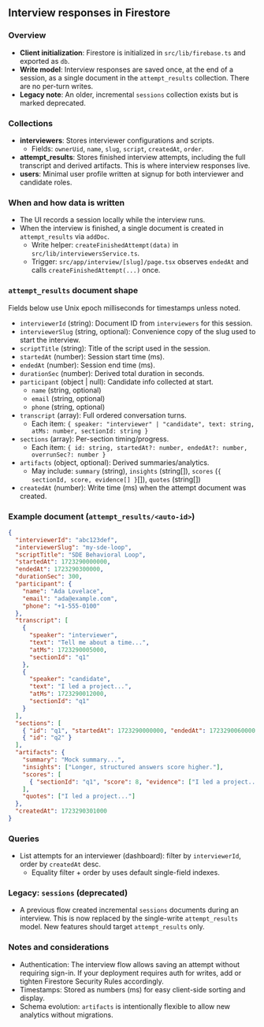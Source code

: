 ## Interview responses in Firestore

### Overview

- **Client initialization**: Firestore is initialized in `src/lib/firebase.ts` and exported as `db`.
- **Write model**: Interview responses are saved once, at the end of a session, as a single document in the `attempt_results` collection. There are no per-turn writes.
- **Legacy note**: An older, incremental `sessions` collection exists but is marked deprecated.

### Collections

- **interviewers**: Stores interviewer configurations and scripts.
  - Fields: `ownerUid`, `name`, `slug`, `script`, `createdAt`, `order`.
- **attempt_results**: Stores finished interview attempts, including the full transcript and derived artifacts. This is where interview responses live.
- **users**: Minimal user profile written at signup for both interviewer and candidate roles.

### When and how data is written

- The UI records a session locally while the interview runs.
- When the interview is finished, a single document is created in `attempt_results` via `addDoc`.
  - Write helper: `createFinishedAttempt(data)` in `src/lib/interviewersService.ts`.
  - Trigger: `src/app/interview/[slug]/page.tsx` observes `endedAt` and calls `createFinishedAttempt(...)` once.

### `attempt_results` document shape

Fields below use Unix epoch milliseconds for timestamps unless noted.

- `interviewerId` (string): Document ID from `interviewers` for this session.
- `interviewerSlug` (string, optional): Convenience copy of the slug used to start the interview.
- `scriptTitle` (string): Title of the script used in the session.
- `startedAt` (number): Session start time (ms).
- `endedAt` (number): Session end time (ms).
- `durationSec` (number): Derived total duration in seconds.
- `participant` (object | null): Candidate info collected at start.
  - `name` (string, optional)
  - `email` (string, optional)
  - `phone` (string, optional)
- `transcript` (array): Full ordered conversation turns.
  - Each item: `{ speaker: "interviewer" | "candidate", text: string, atMs: number, sectionId: string }`
- `sections` (array): Per-section timing/progress.
  - Each item: `{ id: string, startedAt?: number, endedAt?: number, overrunSec?: number }`
- `artifacts` (object, optional): Derived summaries/analytics.
  - May include: `summary` (string), `insights` (string[]), `scores` (`{ sectionId, score, evidence[] }`[]), `quotes` (string[])
- `createdAt` (number): Write time (ms) when the attempt document was created.

### Example document (`attempt_results/<auto-id>`)

```json
{
  "interviewerId": "abc123def",
  "interviewerSlug": "my-sde-loop",
  "scriptTitle": "SDE Behavioral Loop",
  "startedAt": 1723290000000,
  "endedAt": 1723290300000,
  "durationSec": 300,
  "participant": {
    "name": "Ada Lovelace",
    "email": "ada@example.com",
    "phone": "+1-555-0100"
  },
  "transcript": [
    {
      "speaker": "interviewer",
      "text": "Tell me about a time...",
      "atMs": 1723290005000,
      "sectionId": "q1"
    },
    {
      "speaker": "candidate",
      "text": "I led a project...",
      "atMs": 1723290012000,
      "sectionId": "q1"
    }
  ],
  "sections": [
    { "id": "q1", "startedAt": 1723290000000, "endedAt": 1723290060000 },
    { "id": "q2" }
  ],
  "artifacts": {
    "summary": "Mock summary...",
    "insights": ["Longer, structured answers score higher."],
    "scores": [
      { "sectionId": "q1", "score": 8, "evidence": ["I led a project..."] }
    ],
    "quotes": ["I led a project..."]
  },
  "createdAt": 1723290301000
}
```

### Queries

- List attempts for an interviewer (dashboard): filter by `interviewerId`, order by `createdAt` desc.
  - Equality filter + order by uses default single-field indexes.

### Legacy: `sessions` (deprecated)

- A previous flow created incremental `sessions` documents during an interview. This is now replaced by the single-write `attempt_results` model. New features should target `attempt_results` only.

### Notes and considerations

- Authentication: The interview flow allows saving an attempt without requiring sign-in. If your deployment requires auth for writes, add or tighten Firestore Security Rules accordingly.
- Timestamps: Stored as numbers (ms) for easy client-side sorting and display.
- Schema evolution: `artifacts` is intentionally flexible to allow new analytics without migrations.
